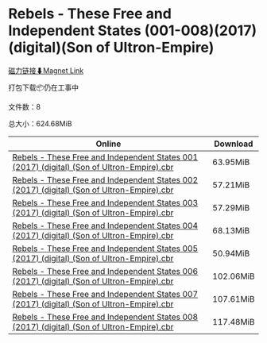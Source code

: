 # Rebels - These Free and Independent States (001-008)(2017)(digital)(Son of Ultron-Empire)

[磁力链接⬇Magnet Link](magnet:?xt=urn:btih:89c6b8ddaa8607702ecd154060a061f73d58e040&dn=Rebels%20-%20These%20Free%20and%20Independent%20States%20%28001-008%29%282017%29%28digital%29%28Son%20of%20Ultron-Empire%29)

打包下载📦仍在工事中

文件数：8

总大小：624.68MiB

Online | Download
--- | ---
[Rebels - These Free and Independent States 001 (2017) (digital) (Son of Ultron-Empire).cbr](https://github.com/alicewish/markdown/blob/master/comic/Rebels-These-Free-Independent-States-001-2017-digital-Son-of-Ultron-Empire-cbr.md) | 63.95MiB
[Rebels - These Free and Independent States 002 (2017) (digital) (Son of Ultron-Empire).cbr](https://github.com/alicewish/markdown/blob/master/comic/Rebels-These-Free-Independent-States-002-2017-digital-Son-of-Ultron-Empire-cbr.md) | 57.21MiB
[Rebels - These Free and Independent States 003 (2017) (digital) (Son of Ultron-Empire).cbr](https://github.com/alicewish/markdown/blob/master/comic/Rebels-These-Free-Independent-States-003-2017-digital-Son-of-Ultron-Empire-cbr.md) | 57.29MiB
[Rebels - These Free and Independent States 004 (2017) (digital) (Son of Ultron-Empire).cbr](https://github.com/alicewish/markdown/blob/master/comic/Rebels-These-Free-Independent-States-004-2017-digital-Son-of-Ultron-Empire-cbr.md) | 68.13MiB
[Rebels - These Free and Independent States 005 (2017) (digital) (Son of Ultron-Empire).cbr](https://github.com/alicewish/markdown/blob/master/comic/Rebels-These-Free-Independent-States-005-2017-digital-Son-of-Ultron-Empire-cbr.md) | 50.94MiB
[Rebels - These Free and Independent States 006 (2017) (digital) (Son of Ultron-Empire).cbr](https://github.com/alicewish/markdown/blob/master/comic/Rebels-These-Free-Independent-States-006-2017-digital-Son-of-Ultron-Empire-cbr.md) | 102.06MiB
[Rebels - These Free and Independent States 007 (2017) (digital) (Son of Ultron-Empire).cbr](https://github.com/alicewish/markdown/blob/master/comic/Rebels-These-Free-Independent-States-007-2017-digital-Son-of-Ultron-Empire-cbr.md) | 107.61MiB
[Rebels - These Free and Independent States 008 (2017) (digital) (Son of Ultron-Empire).cbr](https://github.com/alicewish/markdown/blob/master/comic/Rebels-These-Free-Independent-States-008-2017-digital-Son-of-Ultron-Empire-cbr.md) | 117.48MiB